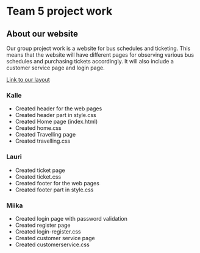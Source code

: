 # Team 5 project work
 
## About our website

Our group project work is a website for bus schedules and ticketing. This means that the website will have different pages for observing various bus schedules and purchasing tickets accordingly. It will also include a customer service page and login page.

[Link to our layout](http://figma.com)

### Kalle
- Created header for the web pages 
- Created header part in style.css
- Created Home page (index.html)
- Created home.css
- Created Travelling page
- Created travelling.css 


### Lauri
- Created ticket page
- Created ticket.css
- Created footer for the web pages
- Created footer part in style.css

### Miika
- Created login page with password validation
- Created register page
- Created login-register.css
- Created customer service page
- Created customerservice.css